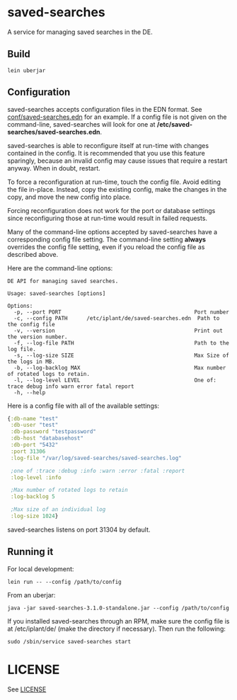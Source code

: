 # saved-searches

A service for managing saved searches in the DE.

## Build

    lein uberjar

## Configuration

saved-searches accepts configuration files in the EDN format. See [conf/saved-searches.edn](conf/saved-searches.edn) for an example. If a config file is not given on the command-line, saved-searches will look for one at __/etc/saved-searches/saved-searches.edn__.

saved-searches is able to reconfigure itself at run-time with changes contained in the config. It is recommended that you use this feature sparingly, because an invalid config may cause issues that require a restart anyway. When in doubt, restart.

To force a reconfiguration at run-time, touch the config file. Avoid editing the file in-place. Instead, copy the existing config, make the changes in the copy, and move the new config into place.

Forcing reconfiguration does not work for the port or database settings since reconfiguring those at run-time would result in failed requests.

Many of the command-line options accepted by saved-searches have a corresponding config file setting. The command-line setting __always__ overrides the config file setting, even if you reload the config file as described above.

Here are the command-line options:

    DE API for managing saved searches.

    Usage: saved-searches [options]

    Options:
      -p, --port PORT                                          Port number
      -c, --config PATH      /etc/iplant/de/saved-searches.edn  Path to the config file
      -v, --version                                            Print out the version number.
      -f, --log-file PATH                                      Path to the log file.
      -s, --log-size SIZE                                      Max Size of the logs in MB.
      -b, --log-backlog MAX                                    Max number of rotated logs to retain.
      -l, --log-level LEVEL                                    One of: trace debug info warn error fatal report
      -h, --help

Here is a config file with all of the available settings:
```clojure
{:db-name "test"
 :db-user "test"
 :db-password "testpassword"
 :db-host "databasehost"
 :db-port "5432"
 :port 31306
 :log-file "/var/log/saved-searches/saved-searches.log"

 ;one of :trace :debug :info :warn :error :fatal :report
 :log-level :info

 ;Max number of rotated logs to retain
 :log-backlog 5

 ;Max size of an individual log
 :log-size 1024}
```

saved-searches listens on port 31304 by default.

## Running it

For local development:

    lein run -- --config /path/to/config

From an uberjar:

    java -jar saved-searches-3.1.0-standalone.jar --config /path/to/config

If you installed saved-searches through an RPM, make sure the config file is at /etc/iplant/de/ (make the directory if necessary). Then run the following:

    sudo /sbin/service saved-searches start

# LICENSE

See [LICENSE](LICENSE)

